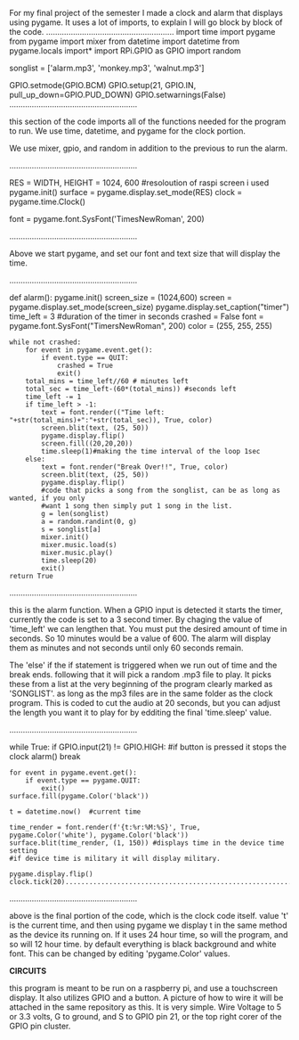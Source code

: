 For my final project of the semester I made a clock and alarm that displays using pygame. It uses a lot of imports, to explain I will go block by block of the code.
.........................................................
import time
import pygame
from pygame import mixer
from datetime import datetime
from pygame.locals import*
import RPi.GPIO as GPIO
import random

songlist = ['alarm.mp3', 'monkey.mp3', 'walnut.mp3']

GPIO.setmode(GPIO.BCM)
GPIO.setup(21, GPIO.IN, pull_up_down=GPIO.PUD_DOWN)
GPIO.setwarnings(False)
.........................................................

this section of the code imports all of the functions needed for the program to run. We use time, datetime, and pygame for the clock portion.

We use mixer, gpio, and random in addition to the previous to run the alarm.

.........................................................

RES = WIDTH, HEIGHT = 1024, 600   #resoloution of raspi screen i used
pygame.init()
surface = pygame.display.set_mode(RES)
clock = pygame.time.Clock()

font = pygame.font.SysFont('TimesNewRoman', 200)

.........................................................

Above we start pygame, and set our font and text size that will display the time. 

.........................................................

def alarm():
    pygame.init()
    screen_size = (1024,600)
    screen = pygame.display.set_mode(screen_size)
    pygame.display.set_caption("timer")
    time_left = 3 #duration of the timer in seconds
    crashed  = False
    font = pygame.font.SysFont("TimersNewRoman", 200)
    color = (255, 255, 255)

    while not crashed:
        for event in pygame.event.get():
            if event.type == QUIT:
                crashed = True
                exit()
        total_mins = time_left//60 # minutes left
        total_sec = time_left-(60*(total_mins)) #seconds left
        time_left -= 1
        if time_left > -1:
            text = font.render(("Time left: "+str(total_mins)+":"+str(total_sec)), True, color)
            screen.blit(text, (25, 50))
            pygame.display.flip()
            screen.fill((20,20,20))
            time.sleep(1)#making the time interval of the loop 1sec
        else:
            text = font.render("Break Over!!", True, color)
            screen.blit(text, (25, 50))
            pygame.display.flip()
            #code that picks a song from the songlist, can be as long as wanted, if you only
            #want 1 song then simply put 1 song in the list.
            g = len(songlist)
            a = random.randint(0, g)
            s = songlist[a]
            mixer.init()
            mixer.music.load(s)
            mixer.music.play()
            time.sleep(20)
            exit()
    return True

.........................................................

this is the alarm function. When a GPIO input is detected it starts the timer, currently the code is set to a 3 second timer. By chaging the value of 'time_left' we can lengthen that. You must put the desired amount of time in seconds. So 10 minutes would be a value of 600. The alarm will display them as minutes and not seconds until only 60 seconds remain. 

The 'else' if the if statement is triggered when we run out of time and the break ends. following that it will pick a random .mp3 file to play. It picks these from a list at the very beginning of the program clearly marked as 'SONGLIST'. as long as the mp3 files are in the same folder as the clock program. This is coded to cut the audio at 20 seconds, but you can adjust the length you want it to play for by edditing the final 'time.sleep' value. 

.........................................................

while True:
    if GPIO.input(21) != GPIO.HIGH:     #if button is pressed it stops the clock
        alarm()
        break

    for event in pygame.event.get():
        if event.type == pygame.QUIT:
            exit()
    surface.fill(pygame.Color('black'))

    t = datetime.now()  #current time

    time_render = font.render(f'{t:%r:%M:%S}', True, pygame.Color('white'), pygame.Color('black'))
    surface.blit(time_render, (1, 150)) #displays time in the device time setting
    #if device time is military it will display military.

    pygame.display.flip()
    clock.tick(20).........................................................

.........................................................

above is the final portion of the code, which is the clock code itself. value 't' is the current time, and then using pygame we display t in the same method as the device its running on. If it uses 24 hour time, so will the program, and so will 12 hour time. by default everything is black background and white font. This can be changed by editing 'pygame.Color' values. 

**CIRCUITS**

this program is meant to be run on a raspberry pi, and use a touchscreen display. It also utilizes GPIO and a button. A picture of how to wire it will be attached in the same repository as this. It is very simple. Wire Voltage to 5 or 3.3 volts, G to ground, and S to GPIO pin 21, or the top right corer of the GPIO pin cluster. 

